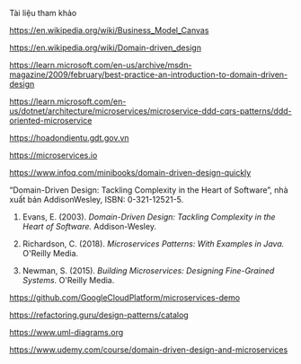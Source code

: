 Tài liệu tham khảo

https://en.wikipedia.org/wiki/Business_Model_Canvas

https://en.wikipedia.org/wiki/Domain-driven_design

https://learn.microsoft.com/en-us/archive/msdn-magazine/2009/february/best-practice-an-introduction-to-domain-driven-design

https://learn.microsoft.com/en-us/dotnet/architecture/microservices/microservice-ddd-cqrs-patterns/ddd-oriented-microservice

https://hoadondientu.gdt.gov.vn

https://microservices.io

https://www.infoq.com/minibooks/domain-driven-design-quickly

“Domain-Driven Design: Tackling Complexity in the Heart of Software”, nhà xuất bản AddisonWesley, ISBN: 0-321-12521-5.

1. Evans, E. (2003). _Domain-Driven Design: Tackling Complexity in the Heart of Software._ Addison-Wesley.

2. Richardson, C. (2018). _Microservices Patterns: With Examples in Java._ O'Reilly Media.

3. Newman, S. (2015). _Building Microservices: Designing Fine-Grained Systems._ O'Reilly Media.

https://github.com/GoogleCloudPlatform/microservices-demo

https://refactoring.guru/design-patterns/catalog

https://www.uml-diagrams.org

https://www.udemy.com/course/domain-driven-design-and-microservices
<!--https://viblo.asia/p/tim-hieu-ve-microservices-phan-1-microservices-la-gi-63vKjVjyK2R-->
<!--https://viblo.asia/p/domain-driven-design-phan-1-mrDGMOExkzL-->
